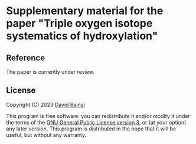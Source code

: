 # Supplementary material for the paper "Triple oxygen isotope systematics of hydroxylation"

## Reference

The paper is currently under review.

## License

Copyright (C) 2023 <a href="https://davidbajnai.eu">David Bajnai</a>

This program is free software: you can redistribute it and/or modify
it under the terms of the [GNU General Public License version 3](LICENSE), or (at your option) any later version. This program is distributed in the hope that it will be useful,
but without any warranty.